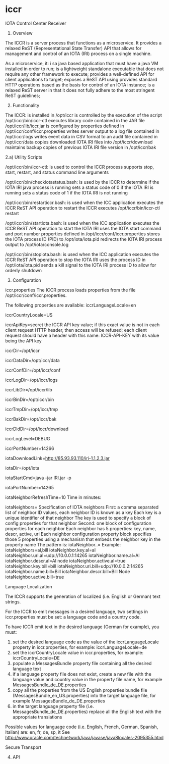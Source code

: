 # iccr
IOTA Control Center Receiver


1) Overview

The ICCR is a server process that functions as a microservice.  It provides a relaxed ReST (Representational State Transfer) API that allows for management and control of an IOTA (IRI) process on a single machine.

As a microservice, it:
i sa java based application that must have a java VM installed in order to run;
is a lightweight standalone executable that does not require any other framework to execute;
provides a well-defined API for client applications to target;
exposes a ReST API using provides standard HTTP operations based as the basis for control of an IOTA instance;
is a relaxed ReST server in that it does not fully adhere to the most stringent ReST guidelines;

2) Functionality

The ICCR:
is installed in /opt/iccr
is controlled by the execution of the script /opt/iccr/bin/iccr-ctl
executes library code contained in the JAR file /opt/iccr/lib/iccr.jar
is configured by properties defined in /opt/iccr/conf/iccr.properties
writes server output to a log file contained in /opt/iccr/logs
writes event data in CSV format to an audit file contained in /opt/iccr/data
copies downloaded IOTA IRI files into /opt/iccr/download
maintains backup copies of previous IOTA IRI file version in /opt/iccr/bak


2.a) Utility Scripts

/opt/iccr/bin/iccr-ctl:
is used to control the ICCR process
supports stop, start, restart, and status command line arguments

/opt/iccr/bin/checkiotastatus.bash:
is used by the ICCR to determine if the IOTA IRI java process is running
sets a status code of 0 if the IOTA IRI is running
sets a status code of 1 if the IOTA IRI is not running

/opt/iccr/bin/restarticcr.bash:
is used when the ICC application executes the ICCR ReST API operation to restart the ICCR
executes /opt/iccr/bin/iccr-ctl restart

/opt/iccr/bin/startiota.bash:
is used when the ICC application executes the ICCR ReST API operation to start the IOTA IRI
uses the IOTA start command and port number properties defined in /opt/iccr/conf/iccr.properties
stores the IOTA process ID (PID) to /opt/iota/iota.pid
redirects the IOTA IRI process output to /opt/iota/console.log


/opt/iccr/bin/stopiota.bash:
is used when the ICC application executes the ICCR ReST API operation to stop the IOTA IRI
uses the process ID in /opt/iota/iota.pid
sends a kill signal to the IOTA IRI process ID to allow for orderly shutdown


3) Configuration

iccr.properties
The ICCR process loads properties from the file /opt/iccr/conf/iccr.properties.

The following properties are available:
iccrLanguageLocale=en

iccrCountryLocale=US


iccrApiKey=secret
the ICCR API key value;
if this exact value is not in each client request HTTP header, then access will be refused;
each client request should have a header with this name: ICCR-API-KEY with its value being the API key

iccrDir=/opt/iccr

iccrDataDir=/opt/iccr/data

iccrConfDir=/opt/iccr/conf

iccrLogDir=/opt/iccr/logs

iccrLibDir=/opt/iccr/lib

iccrBinDir=/opt/iccr/bin

iccrTmpDir=/opt/iccr/tmp

iccrBakDir=/opt/iccr/bak

iccrDldDir=/opt/iccr/download

iccrLogLevel=DEBUG

iccrPortNumber=14266

iotaDownloadLink=http://85.93.93.110/iri-1.1.2.3.jar

iotaDir=/opt/iota

iotaStartCmd=java -jar IRI.jar -p

iotaPortNumber=14265


iotaNeighborRefreshTime=10
Time in minutes:

iotaNeighbors=
Specification of IOTA neighbors
First: a comma separated list of neighbor ID values, each neighbor ID is known as a key
Each key is a unique identifier of that neighbor
The key is used to specify a block of config properties for that neighbor
Second: one block of configuration properties for each neighbor
Each neighbor has 5 properties: key, name, descr, active, uri
Each neighbor configuration property block specifies those 5 properties using a mechanism that embeds the neighbor key in the property name
The pattern is:
iotaNeighbor.<propertyname>.<nbrkey>=<propertyvalue>
Example:
iotaNeighbors=al,bill
iotaNeighbor.key.al=al
iotaNeighbor.uri.al=udp://10.0.0.1:14265
iotaNeighbor.name.al=Al
iotaNeighbor.descr.al=Al node
iotaNeighbor.active.al=true
iotaNeighbor.key.bill=bill
iotaNeighbor.uri.bill=udp://10.0.0.2:14265
iotaNeighbor.name.bill=Bill
iotaNeighbor.descr.bill=Bill Node
iotaNeighbor.active.bill=true


Language Localization

The ICCR supports the generation of localized (i.e. English or German) text strings.

For the ICCR to emit messages in a desired language, two settings in iccr.properties must be set: a language code and a country code.

To have ICCR emit text in the desired language (German for example), you must:
1) set the desired language code as the value of the iccrLanguageLocale property in iccr.properties, for example: iccrLanguageLocale=de
2) set the iccrCountryLocale value in iccr.properties, for example:  iccrCountryLocale=DE
3) populate a MessagesBundle property file containing all the desired language text
4) if a language property file does not exist, create a new file with the language value and country value in the property file name, for example MessagesBundle_de_DE.properties
5) copy all the properties from the US English properties bundle file (MessagesBundle_en_US.properties) into the target language file, for example MessagesBundle_de_DE.properties
6) in the target language property file (i.e. MessagesBundle_de_DE.properties) replace all the English text with the appropriate translations


Possible values for language code (i.e. English, French, German, Spanish, Italian) are: en, fr, de, sp, it
See http://www.oracle.com/technetwork/java/javase/java8locales-2095355.html


Secure Transport



4) API



